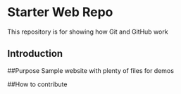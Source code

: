 # Starter Web Repo

This repository is for showing how Git and GitHub work

## Introduction

##Purpose
Sample website with plenty of files for demos

##How to contribute